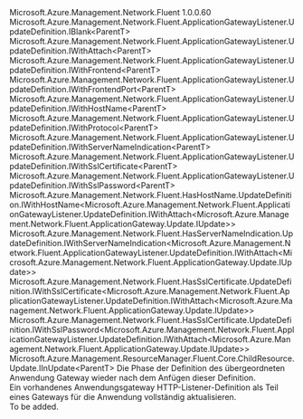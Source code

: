 <Type Name="IUpdateDefinition&lt;ParentT&gt;" FullName="Microsoft.Azure.Management.Network.Fluent.ApplicationGatewayListener.UpdateDefinition.IUpdateDefinition&lt;ParentT&gt;">
  <TypeSignature Language="C#" Value="public interface IUpdateDefinition&lt;ParentT&gt; : Microsoft.Azure.Management.Network.Fluent.ApplicationGatewayListener.UpdateDefinition.IBlank&lt;ParentT&gt;, Microsoft.Azure.Management.Network.Fluent.ApplicationGatewayListener.UpdateDefinition.IWithAttach&lt;ParentT&gt;, Microsoft.Azure.Management.Network.Fluent.ApplicationGatewayListener.UpdateDefinition.IWithFrontend&lt;ParentT&gt;, Microsoft.Azure.Management.Network.Fluent.ApplicationGatewayListener.UpdateDefinition.IWithFrontendPort&lt;ParentT&gt;, Microsoft.Azure.Management.Network.Fluent.ApplicationGatewayListener.UpdateDefinition.IWithHostName&lt;ParentT&gt;, Microsoft.Azure.Management.Network.Fluent.ApplicationGatewayListener.UpdateDefinition.IWithProtocol&lt;ParentT&gt;, Microsoft.Azure.Management.Network.Fluent.ApplicationGatewayListener.UpdateDefinition.IWithServerNameIndication&lt;ParentT&gt;, Microsoft.Azure.Management.Network.Fluent.ApplicationGatewayListener.UpdateDefinition.IWithSslCertificate&lt;ParentT&gt;, Microsoft.Azure.Management.Network.Fluent.ApplicationGatewayListener.UpdateDefinition.IWithSslPassword&lt;ParentT&gt;, Microsoft.Azure.Management.Network.Fluent.HasHostName.UpdateDefinition.IWithHostName&lt;Microsoft.Azure.Management.Network.Fluent.ApplicationGatewayListener.UpdateDefinition.IWithAttach&lt;Microsoft.Azure.Management.Network.Fluent.ApplicationGateway.Update.IUpdate&gt;&gt;, Microsoft.Azure.Management.Network.Fluent.HasServerNameIndication.UpdateDefinition.IWithServerNameIndication&lt;Microsoft.Azure.Management.Network.Fluent.ApplicationGatewayListener.UpdateDefinition.IWithAttach&lt;Microsoft.Azure.Management.Network.Fluent.ApplicationGateway.Update.IUpdate&gt;&gt;, Microsoft.Azure.Management.Network.Fluent.HasSslCertificate.UpdateDefinition.IWithSslCertificate&lt;Microsoft.Azure.Management.Network.Fluent.ApplicationGatewayListener.UpdateDefinition.IWithAttach&lt;Microsoft.Azure.Management.Network.Fluent.ApplicationGateway.Update.IUpdate&gt;&gt;, Microsoft.Azure.Management.Network.Fluent.HasSslCertificate.UpdateDefinition.IWithSslPassword&lt;Microsoft.Azure.Management.Network.Fluent.ApplicationGatewayListener.UpdateDefinition.IWithAttach&lt;Microsoft.Azure.Management.Network.Fluent.ApplicationGateway.Update.IUpdate&gt;&gt;, Microsoft.Azure.Management.ResourceManager.Fluent.Core.ChildResource.Update.IInUpdate&lt;ParentT&gt;" />
  <TypeSignature Language="ILAsm" Value=".class public interface auto ansi abstract IUpdateDefinition`1&lt;ParentT&gt; implements class Microsoft.Azure.Management.Network.Fluent.ApplicationGatewayListener.UpdateDefinition.IBlank`1&lt;!ParentT&gt;, class Microsoft.Azure.Management.Network.Fluent.ApplicationGatewayListener.UpdateDefinition.IWithAttach`1&lt;!ParentT&gt;, class Microsoft.Azure.Management.Network.Fluent.ApplicationGatewayListener.UpdateDefinition.IWithFrontend`1&lt;!ParentT&gt;, class Microsoft.Azure.Management.Network.Fluent.ApplicationGatewayListener.UpdateDefinition.IWithFrontendPort`1&lt;!ParentT&gt;, class Microsoft.Azure.Management.Network.Fluent.ApplicationGatewayListener.UpdateDefinition.IWithHostName`1&lt;!ParentT&gt;, class Microsoft.Azure.Management.Network.Fluent.ApplicationGatewayListener.UpdateDefinition.IWithProtocol`1&lt;!ParentT&gt;, class Microsoft.Azure.Management.Network.Fluent.ApplicationGatewayListener.UpdateDefinition.IWithServerNameIndication`1&lt;!ParentT&gt;, class Microsoft.Azure.Management.Network.Fluent.ApplicationGatewayListener.UpdateDefinition.IWithSslCertificate`1&lt;!ParentT&gt;, class Microsoft.Azure.Management.Network.Fluent.ApplicationGatewayListener.UpdateDefinition.IWithSslPassword`1&lt;!ParentT&gt;, class Microsoft.Azure.Management.Network.Fluent.HasHostName.UpdateDefinition.IWithHostName`1&lt;class Microsoft.Azure.Management.Network.Fluent.ApplicationGatewayListener.UpdateDefinition.IWithAttach`1&lt;class Microsoft.Azure.Management.Network.Fluent.ApplicationGateway.Update.IUpdate&gt;&gt;, class Microsoft.Azure.Management.Network.Fluent.HasServerNameIndication.UpdateDefinition.IWithServerNameIndication`1&lt;class Microsoft.Azure.Management.Network.Fluent.ApplicationGatewayListener.UpdateDefinition.IWithAttach`1&lt;class Microsoft.Azure.Management.Network.Fluent.ApplicationGateway.Update.IUpdate&gt;&gt;, class Microsoft.Azure.Management.Network.Fluent.HasSslCertificate.UpdateDefinition.IWithSslCertificate`1&lt;class Microsoft.Azure.Management.Network.Fluent.ApplicationGatewayListener.UpdateDefinition.IWithAttach`1&lt;class Microsoft.Azure.Management.Network.Fluent.ApplicationGateway.Update.IUpdate&gt;&gt;, class Microsoft.Azure.Management.Network.Fluent.HasSslCertificate.UpdateDefinition.IWithSslPassword`1&lt;class Microsoft.Azure.Management.Network.Fluent.ApplicationGatewayListener.UpdateDefinition.IWithAttach`1&lt;class Microsoft.Azure.Management.Network.Fluent.ApplicationGateway.Update.IUpdate&gt;&gt;, class Microsoft.Azure.Management.ResourceManager.Fluent.Core.ChildResource.Update.IInUpdate`1&lt;!ParentT&gt;" />
  <TypeSignature Language="DocId" Value="T:Microsoft.Azure.Management.Network.Fluent.ApplicationGatewayListener.UpdateDefinition.IUpdateDefinition`1" />
  <TypeSignature Language="VB.NET" Value="Public Interface IUpdateDefinition(Of ParentT)&#xA;Implements IBlank(Of ParentT), IInUpdate(Of ParentT), IWithAttach(Of ParentT), IWithFrontend(Of ParentT), IWithFrontendPort(Of ParentT), IWithHostName(Of IWithAttach(Of IUpdate)), IWithHostName(Of ParentT), IWithProtocol(Of ParentT), IWithServerNameIndication(Of IWithAttach(Of IUpdate)), IWithServerNameIndication(Of ParentT), IWithSslCertificate(Of IWithAttach(Of IUpdate)), IWithSslCertificate(Of ParentT), IWithSslPassword(Of IWithAttach(Of IUpdate)), IWithSslPassword(Of ParentT)" />
  <TypeSignature Language="F#" Value="type IUpdateDefinition&lt;'ParentT&gt; = interface&#xA;    interface IBlank&lt;'ParentT&gt;&#xA;    interface IWithFrontend&lt;'ParentT&gt;&#xA;    interface IWithFrontendPort&lt;'ParentT&gt;&#xA;    interface IWithAttach&lt;'ParentT&gt;&#xA;    interface IInUpdate&lt;'ParentT&gt;&#xA;    interface IWithServerNameIndication&lt;'ParentT&gt;&#xA;    interface IWithServerNameIndication&lt;IWithAttach&lt;IUpdate&gt;&gt;&#xA;    interface IWithHostName&lt;'ParentT&gt;&#xA;    interface IWithHostName&lt;IWithAttach&lt;IUpdate&gt;&gt;&#xA;    interface IWithProtocol&lt;'ParentT&gt;&#xA;    interface IWithSslCertificate&lt;'ParentT&gt;&#xA;    interface IWithSslCertificate&lt;IWithAttach&lt;IUpdate&gt;&gt;&#xA;    interface IWithSslPassword&lt;'ParentT&gt;&#xA;    interface IWithSslPassword&lt;IWithAttach&lt;IUpdate&gt;&gt;" />
  <AssemblyInfo>
    <AssemblyName>Microsoft.Azure.Management.Network.Fluent</AssemblyName>
    <AssemblyVersion>1.0.0.60</AssemblyVersion>
  </AssemblyInfo>
  <TypeParameters>
    <TypeParameter Name="ParentT" />
  </TypeParameters>
  <Interfaces>
    <Interface>
      <InterfaceName>Microsoft.Azure.Management.Network.Fluent.ApplicationGatewayListener.UpdateDefinition.IBlank&lt;ParentT&gt;</InterfaceName>
    </Interface>
    <Interface>
      <InterfaceName>Microsoft.Azure.Management.Network.Fluent.ApplicationGatewayListener.UpdateDefinition.IWithAttach&lt;ParentT&gt;</InterfaceName>
    </Interface>
    <Interface>
      <InterfaceName>Microsoft.Azure.Management.Network.Fluent.ApplicationGatewayListener.UpdateDefinition.IWithFrontend&lt;ParentT&gt;</InterfaceName>
    </Interface>
    <Interface>
      <InterfaceName>Microsoft.Azure.Management.Network.Fluent.ApplicationGatewayListener.UpdateDefinition.IWithFrontendPort&lt;ParentT&gt;</InterfaceName>
    </Interface>
    <Interface>
      <InterfaceName>Microsoft.Azure.Management.Network.Fluent.ApplicationGatewayListener.UpdateDefinition.IWithHostName&lt;ParentT&gt;</InterfaceName>
    </Interface>
    <Interface>
      <InterfaceName>Microsoft.Azure.Management.Network.Fluent.ApplicationGatewayListener.UpdateDefinition.IWithProtocol&lt;ParentT&gt;</InterfaceName>
    </Interface>
    <Interface>
      <InterfaceName>Microsoft.Azure.Management.Network.Fluent.ApplicationGatewayListener.UpdateDefinition.IWithServerNameIndication&lt;ParentT&gt;</InterfaceName>
    </Interface>
    <Interface>
      <InterfaceName>Microsoft.Azure.Management.Network.Fluent.ApplicationGatewayListener.UpdateDefinition.IWithSslCertificate&lt;ParentT&gt;</InterfaceName>
    </Interface>
    <Interface>
      <InterfaceName>Microsoft.Azure.Management.Network.Fluent.ApplicationGatewayListener.UpdateDefinition.IWithSslPassword&lt;ParentT&gt;</InterfaceName>
    </Interface>
    <Interface>
      <InterfaceName>Microsoft.Azure.Management.Network.Fluent.HasHostName.UpdateDefinition.IWithHostName&lt;Microsoft.Azure.Management.Network.Fluent.ApplicationGatewayListener.UpdateDefinition.IWithAttach&lt;Microsoft.Azure.Management.Network.Fluent.ApplicationGateway.Update.IUpdate&gt;&gt;</InterfaceName>
    </Interface>
    <Interface>
      <InterfaceName>Microsoft.Azure.Management.Network.Fluent.HasServerNameIndication.UpdateDefinition.IWithServerNameIndication&lt;Microsoft.Azure.Management.Network.Fluent.ApplicationGatewayListener.UpdateDefinition.IWithAttach&lt;Microsoft.Azure.Management.Network.Fluent.ApplicationGateway.Update.IUpdate&gt;&gt;</InterfaceName>
    </Interface>
    <Interface>
      <InterfaceName>Microsoft.Azure.Management.Network.Fluent.HasSslCertificate.UpdateDefinition.IWithSslCertificate&lt;Microsoft.Azure.Management.Network.Fluent.ApplicationGatewayListener.UpdateDefinition.IWithAttach&lt;Microsoft.Azure.Management.Network.Fluent.ApplicationGateway.Update.IUpdate&gt;&gt;</InterfaceName>
    </Interface>
    <Interface>
      <InterfaceName>Microsoft.Azure.Management.Network.Fluent.HasSslCertificate.UpdateDefinition.IWithSslPassword&lt;Microsoft.Azure.Management.Network.Fluent.ApplicationGatewayListener.UpdateDefinition.IWithAttach&lt;Microsoft.Azure.Management.Network.Fluent.ApplicationGateway.Update.IUpdate&gt;&gt;</InterfaceName>
    </Interface>
    <Interface>
      <InterfaceName>Microsoft.Azure.Management.ResourceManager.Fluent.Core.ChildResource.Update.IInUpdate&lt;ParentT&gt;</InterfaceName>
    </Interface>
  </Interfaces>
  <Docs>
    <typeparam name="ParentT">Die Phase der Definition des übergeordneten Anwendung Gateway wieder nach dem Anfügen dieser Definition.</typeparam>
    <summary>
            Ein vorhandenes Anwendungsgateway HTTP-Listener-Definition als Teil eines Gateways für die Anwendung vollständig aktualisieren.
            </summary>
    <remarks>To be added.</remarks>
  </Docs>
  <Members />
</Type>
